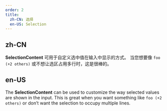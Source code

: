 ```yaml
---
order: 2
title:
  zh-CN: 选择
  en-US: Selection
---
```


## zh-CN

**SelectionContent** 可用于自定义选中值在输入中显示的方式。 当您想要像 `foo (+2 others)` 或不想让选区占用多行时，这是很棒的。

## en-US

The **SelectionContent** can be used to customize the way selected values are shown in the input. This is great when you want something like `foo (+2 others)` or don’t want the selection to occupy multiple lines.
